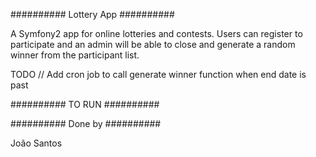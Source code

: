 ########## Lottery App ##########

A Symfony2 app for online lotteries and contests. Users can register to participate
and an admin will be able to close and generate a random winner from the participant list.

TODO // Add cron job to call generate winner function when end date is past


##########  TO RUN  ##########


##########  Done by  ##########

João Santos
